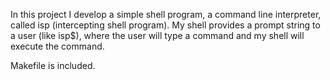 In this project I develop a simple shell program, a command line interpreter, called isp (intercepting shell program). My shell provides a prompt string to a user (like isp$), where the user will type a command and my shell will execute the command.

Makefile is included.
